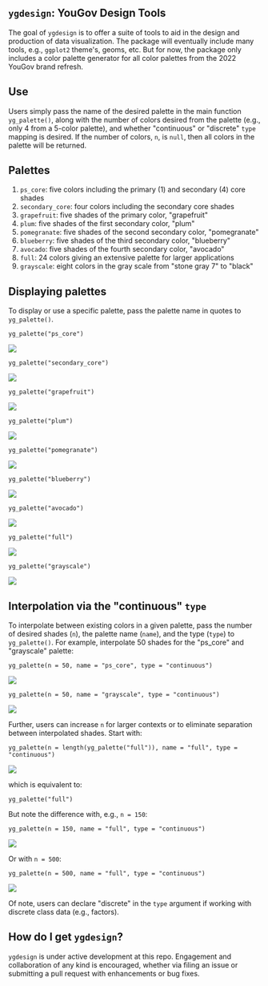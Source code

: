 ## `ygdesign`: YouGov Design Tools

The goal of `ygdesign` is to offer a suite of tools to aid in the design and production of data visualization. The package will eventually include many tools, e.g., `ggplot2` theme's, geoms, etc. But for now, the package only includes a color palette generator for all color palettes from the 2022 YouGov brand refresh.

## Use

Users simply pass the name of the desired palette in the main function `yg_palette()`, along with the number of colors desired from the palette (e.g., only 4 from a 5-color palette), and whether "continuous" or "discrete" `type` mapping is desired. If the number of colors, `n`, is `null`, then all colors in the palette will be returned.

## Palettes 

1. `ps_core`: five colors including the primary (1) and secondary (4) core shades
2. `secondary_core`: four colors including the secondary core shades
3. `grapefruit`: five shades of the primary color, "grapefruit"
4. `plum`: five shades of the first secondary color, "plum"
5. `pomegranate`: five shades of the second secondary color, "pomegranate"
6. `blueberry`: five shades of the third secondary color, "blueberry"
7. `avocado`: five shades of the fourth secondary color, "avocado"
8. `full`: 24 colors giving an extensive palette for larger applications
9. `grayscale`: eight colors in the gray scale from "stone gray 7" to "black"

## Displaying palettes

To display or use a specific palette, pass the palette name in quotes to `yg_palette()`.

```{r}
yg_palette("ps_core")
```
![](figs/one.png)

```{r}
yg_palette("secondary_core")
```
![](figs/two.png)

```{r}
yg_palette("grapefruit")
```
![](figs/three.png)

```{r}
yg_palette("plum")
```
![](figs/four.png)

```{r}
yg_palette("pomegranate")
```
![](figs/five.png)

```{r}
yg_palette("blueberry")
```
![](figs/six.png)

```{r}
yg_palette("avocado")
```
![](figs/seven.png)

```{r}
yg_palette("full")
```
![](figs/eight.png)

```{r}
yg_palette("grayscale")
```
![](figs/nine.png)

## Interpolation via the "continuous" `type`

To interpolate between existing colors in a given palette, pass the number of desired shades (`n`), the palette name (`name`), and the type (`type`) to `yg_palette()`. For example, interpolate 50 shades for the "ps_core" and "grayscale" palette:

```{r}
yg_palette(n = 50, name = "ps_core", type = "continuous")
```
![](figs/ten.png)

```{r}
yg_palette(n = 50, name = "grayscale", type = "continuous")
```
![](figs/eleven.png)

Further, users can increase `n` for larger contexts or to eliminate separation between interpolated shades. Start with: 

```{r}
yg_palette(n = length(yg_palette("full")), name = "full", type = "continuous")
```
![](figs/twelve.png)

which is equivalent to:

```{r}
yg_palette("full")
```

But note the difference with, e.g., `n = 150`:

```{r}
yg_palette(n = 150, name = "full", type = "continuous")
```
![](figs/thirteen.png)

Or with `n = 500`:

```{r}
yg_palette(n = 500, name = "full", type = "continuous")
```
![](figs/fourteen.png)

Of note, users can declare "discrete" in the `type` argument if working with discrete class data (e.g., factors).

## How do I get `ygdesign`? 

`ygdesign` is under active development at this repo. Engagement and collaboration of any kind is encouraged, whether via filing an issue or submitting a pull request with enhancements or bug fixes. 
